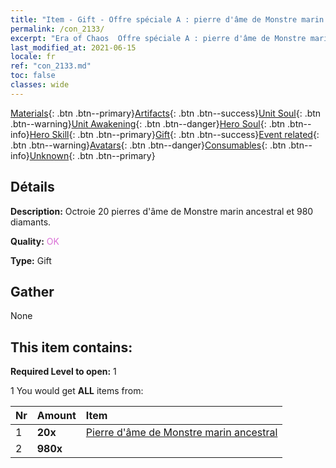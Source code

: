 ```yaml
---
title: "Item - Gift - Offre spéciale A : pierre d'âme de Monstre marin ancestral"
permalink: /con_2133/
excerpt: "Era of Chaos  Offre spéciale A : pierre d'âme de Monstre marin ancestral"
last_modified_at: 2021-06-15
locale: fr
ref: "con_2133.md"
toc: false
classes: wide
---
```

 [Materials](/ItemsFR/){: .btn .btn--primary}[Artifacts](/ItemsFR/Artifacts/){: .btn .btn--success}[Unit Soul](/ItemsFR/UnitSoul/){: .btn .btn--warning}[Unit Awakening](/ItemsFR/UnitAwakening/){: .btn .btn--danger}[Hero Soul](/ItemsFR/HeroSoul/){: .btn .btn--info}[Hero Skill](/ItemsFR/HeroSkill/){: .btn .btn--primary}[Gift](/ItemsFR/Gift/){: .btn .btn--success}[Event related](/ItemsFR/Events/){: .btn .btn--warning}[Avatars](/ItemsFR/Avatars/){: .btn .btn--danger}[Consumables](/ItemsFR/Consumables/){: .btn .btn--info}[Unknown](/ItemsFR/Unknown/){: .btn .btn--primary}

## Détails
 **Description:** Octroie 20 pierres d'âme de Monstre marin ancestral et 980 diamants.

 **Quality:** <span style="color: #DA70D6">OK</span>

 **Type:** Gift

## Gather

  None

## This item contains:

 **Required Level to open:** 1

 1 You would get **ALL** items  from:

  | Nr | Amount |     Item    |
  |:---|:-------|:------------|
  | 1 |  **20x** | [Pierre d'âme de Monstre marin ancestral](/ItemsFR/unt_355/) |  | 
  | 2 |  **980x** | <i class="fas fa-gem"/> |  | 
